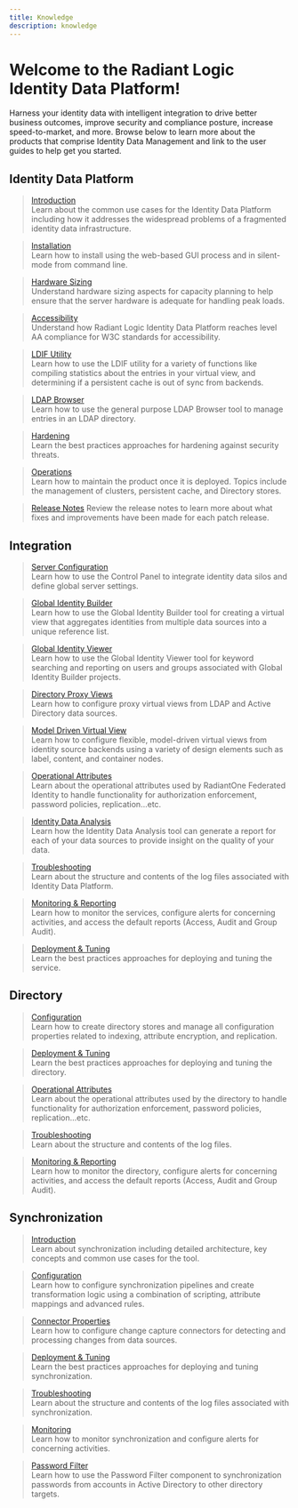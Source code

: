 ```yaml
---
title: Knowledge
description: knowledge
---
```


# Welcome to the Radiant Logic Identity Data Platform!

Harness your identity data with intelligent integration to drive better business outcomes, improve security and compliance posture, increase speed-to-market, and more. Browse below to learn more about the products that comprise Identity Data Management and link to the user guides to help get you started.

## Identity Data Platform

<section>
  
  > [Introduction](/architect-guide/preface)  
  > Learn about the common use cases for the Identity Data Platform including how it addresses the widespread problems of a fragmented identity data infrastructure. 
  
  > [Installation](/installation-guide/01-prerequisites)  
  > Learn how to install using the web-based GUI process and in silent-mode from command line. 
  
  > [Hardware Sizing](/hardware-sizing-guide/01-introduction)  
  > Understand hardware sizing aspects for capacity planning to help ensure that the server hardware is adequate for handling peak loads.
  
  > [Accessibility](/wca-compliance-guide/01-overview)  
  > Understand how Radiant Logic Identity Data Platform reaches level AA compliance for W3C standards for accessibility.
  
  > [LDIF Utility](/ldif-utility-guide/01-overview)  
  > Learn how to use the LDIF utility for a variety of functions like compiling statistics about the entries in your virtual view, and determining if a persistent cache is out of sync from backends.
  
  > [LDAP Browser](/ldap-browser/LDAPBrowser/01-overview)  
  > Learn how to use the general purpose LDAP Browser tool to manage entries in an LDAP directory.
  
  > [Hardening](/hardening-guide/00-preface)  
  > Learn the best practices approaches for hardening against security threats.
  
  > [Operations](/operations-guide/01-overview)  
  > Learn how to maintain the product once it is deployed. Topics include the management of clusters, persistent cache, and Directory stores.

  > [Release Notes](/release-notes/v740-release-notes)
  > Review the release notes to learn more about what fixes and improvements have been made for each patch release. 

</section>

## Integration

<section>
  
  > [Server Configuration](/sys-admin-guide/01-introduction)  
  > Learn how to use the Control Panel to integrate identity data silos and define global server settings.
  
  > [Global Identity Builder](/global-identity-builder-guide/introduction)  
  > Learn how to use the Global Identity Builder tool for creating a virtual view that aggregates identities from multiple data sources into a unique reference list. 
  
  > [Global Identity Viewer](/global-identity-viewer-guide/01-introduction)  
  > Learn how to use the Global Identity Viewer tool for keyword searching and reporting on users and groups associated with Global Identity Builder projects.
  
  > [Directory Proxy Views](/namespace-configuration-guide/03-virtual-view-of-ldap-backends/)  
  > Learn how to configure proxy virtual views from LDAP and Active Directory data sources.
  
  > [Model Driven Virtual View](/context-builder-guide/introduction)  
  > Learn how to configure flexible, model-driven virtual views from identity source backends using a variety of design elements such as label, content, and container nodes.
  
  > [Operational Attributes](/operational-attributes-guide/01-overview)  
  > Learn about the operational attributes used by RadiantOne Federated Identity to handle functionality for authorization enforcement, password policies, replication...etc.
  
  > [Identity Data Analysis](/data-analysis-guide/01-introduction)  
  > Learn how the Identity Data Analysis tool can generate a report for each of your data sources to provide insight on the quality of your data.
  
  > [Troubleshooting](/logging-and-troubleshooting-guide/01-overview)  
  > Learn about the structure and contents of the log files associated with Identity Data Platform.
  
  > [Monitoring & Reporting](/monitoring-and-reporting-guide/01-monitoring)  
  > Learn how to monitor the services, configure alerts for concerning activities, and access the default reports (Access, Audit and Group Audit).
  
  > [Deployment & Tuning](/deployment-and-tuning-guide/00-preface)  
  > Learn the best practices approaches for deploying and tuning the service.
    
</section>

 
## Directory

<section>
  
  > [Configuration](/namespace-configuration-guide/05-radiantone-universal-directory)  
  > Learn how to create directory stores and manage all configuration properties related to indexing, attribute encryption, and replication.

  > [Deployment & Tuning](/deployment-and-tuning-guide/00-preface)  
  > Learn the best practices approaches for deploying and tuning the directory.
  
  > [Operational Attributes](/operational-attributes-guide/01-overview)  
  > Learn about the operational attributes used by the directory to handle functionality for authorization enforcement, password policies, replication...etc.
  
  > [Troubleshooting](/logging-and-troubleshooting-guide/01-overview)  
  > Learn about the structure and contents of the log files.
  
  > [Monitoring & Reporting](/monitoring-and-reporting-guide/01-monitoring)  
  > Learn how to monitor the directory, configure alerts for concerning activities, and access the default reports (Access, Audit and Group Audit).
  
</section>


## Synchronization

<section>
  
  > [Introduction](/global-sync-guide/introduction)  
  > Learn about synchronization including detailed architecture, key concepts and common use cases for the tool.
 
  > [Configuration](/global-sync-guide/configuration/overview)  
  > Learn how to configure synchronization pipelines and create transformation logic using a combination of scripting, attribute mappings and advanced rules.

  > [Connector Properties](/connector-properties-guide/overview)  
  > Learn how to configure change capture connectors for detecting and processing changes from data sources.

  > [Deployment & Tuning](/global-sync-guide/deployment)  
  > Learn the best practices approaches for deploying and tuning synchronization.
  
  > [Troubleshooting](/logging-and-troubleshooting-guide/05-global-synchronization)  
  > Learn about the structure and contents of the log files associated with synchronization.
  
  > [Monitoring](/monitoring-and-reporting-guide/01-monitoring)  
  > Learn how to monitor synchronization and configure alerts for concerning activities.
  
  > [Password Filter](/password-filter-guide/01-overview)  
  > Learn how to use the Password Filter component to synchronization passwords from accounts in Active Directory to other directory targets.
  
</section>
